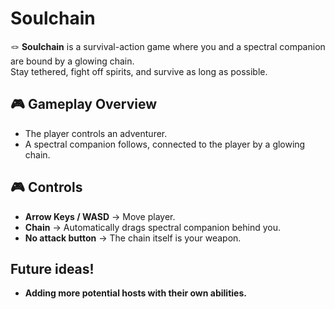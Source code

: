 # Soulchain

🪢 **Soulchain** is a survival-action game where you and a spectral companion are bound by a glowing chain.  
Stay tethered, fight off spirits, and survive as long as possible.


## 🎮 Gameplay Overview
  - The player controls an adventurer.  
  - A spectral companion follows, connected to the player by a glowing chain.  


## 🎮 Controls

- **Arrow Keys / WASD** → Move player.  
- **Chain** → Automatically drags spectral companion behind you.  
- **No attack button** → The chain itself is your weapon.


## Future ideas!
- **Adding more potential hosts with their own abilities.**
